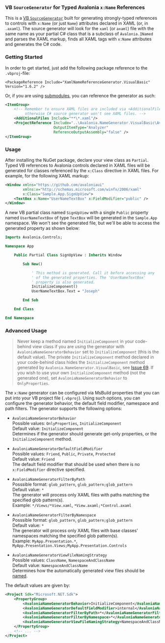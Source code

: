 ### VB `SourceGenerator` for Typed Avalonia `x:Name` References 

This is a [VB `SourceGenerator`](https://devblogs.microsoft.com/dotnet/introducing-c-source-generators/) built for generating strongly-typed references to controls with `x:Name` (or just `Name`) attributes declared in XAML (or, in `.axaml`). The source generator will look for the `xaml` (or `axaml`) file with the same name as your partial C# class that is a subclass of `Avalonia.INamed` and parses the XAML markup, finds all XAML tags with `x:Name` attributes and generates the C# code.

### Getting Started

In order to get started, just add the following package reference to the `.vbproj`-file:

```
<PackageReference Include="XamlNameReferenceGenerator.VisualBasic" Version="1.6.2" />
```

Or, if you are using [submodules](https://git-scm.com/docs/git-submodule), you can reference the generator as such:

```xml
<ItemGroup>
    <!-- Remember to ensure XAML files are included via <AdditionalFiles>,
         otherwise C# source generator won't see XAML files. -->
    <AdditionalFiles Include="**\*.xaml"/>
    <ProjectReference Include="..\Avalonia.NameGenerator.VisualBasic\Avalonia.NameGenerator.VisualBasic.csproj"
                      OutputItemType="Analyzer"
                      ReferenceOutputAssembly="false" />
</ItemGroup>
```

### Usage

After installing the NuGet package, declare your view class as `Partial`. Typed VB references to Avalonia controls declared in XAML files will be generated for classes referenced by the `x:Class` directive in XAML files. For example, for the following XAML markup:

```xml
<Window xmlns="https://github.com/avaloniaui"
        xmlns:x="http://schemas.microsoft.com/winfx/2006/xaml"
        x:Class="Sample.App.SignUpView">
    <TextBox x:Name="UserNameTextBox" x:FieldModifier="public" />
</Window>
```

A new VB partial class named `SignUpView` with a single `Public` property named `UserNameTextBox` of type `TextBox` will be generated in the `Sample.App` namespace. We won't see the generated file, but we'll be able to access the generated property as shown below:

```vb
Imports Avalonia.Controls;

Namespace App

    Public Partial Class SignUpView : Inherits Window

        Sub New()

            ' This method is generated. Call it before accessing any
            ' of the generated properties. The 'UserNameTextBox'
            ' property is also generated.
            InitializeComponent()
            UserNameTextBox.Text = "Joseph"

        End Sub

    End Class

End Namespace
```

### Advanced Usage

> Never keep a method named `InitializeComponent` in your code-behind view class if you are using the generator with `AvaloniaNameGeneratorBehavior` set to `InitializeComponent` (this is the default value). The private `InitializeComponent` method declared in your code-behind class hides the `InitializeComponent` method generated by `Avalonia.NameGenerator.VisualBasic`, see [Issue 69](https://github.com/AvaloniaUI/Avalonia.NameGenerator/issues/69). If you wish to use your own `InitializeComponent` method (not the generated one), set `AvaloniaNameGeneratorBehavior` to `OnlyProperties`.

The `x:Name` generator can be configured via MsBuild properties that you can put into your VB project file (`.vbproj`). Using such options, you can configure the generator behavior, the default field modifier, namespace and path filters. The generator supports the following options:

- `AvaloniaNameGeneratorBehavior`  
    Possible values: `OnlyProperties`, `InitializeComponent`  
    Default value: `InitializeComponent`  
    Determines if the generator should generate get-only properties, or the `InitializeComponent` method.

- `AvaloniaNameGeneratorDefaultFieldModifier`  
    Possible values: `Friend`, `Public`, `Private`, `Protected`  
    Default value: `Friend`  
    The default field modifier that should be used when there is no `x:FieldModifier` directive specified.

- `AvaloniaNameGeneratorFilterByPath`  
    Posssible format: `glob_pattern`, `glob_pattern;glob_pattern`  
    Default value: `*`  
    The generator will process only XAML files with paths matching the specified glob pattern(s).  
    Example: `*/Views/*View.xaml`, `*View.axaml;*Control.axaml`

- `AvaloniaNameGeneratorFilterByNamespace`  
    Posssible format: `glob_pattern`, `glob_pattern;glob_pattern`  
    Default value: `*`  
    The generator will process only XAML files with base classes' namespaces matching the specified glob pattern(s).  
    Example: `MyApp.Presentation.*`, `MyApp.Presentation.Views;MyApp.Presentation.Controls`

- `AvaloniaNameGeneratorViewFileNamingStrategy`  
    Possible values: `ClassName`, `NamespaceAndClassName`  
    Default value: `NamespaceAndClassName`  
    Determines how the automatically generated view files should be [named](https://github.com/AvaloniaUI/Avalonia.NameGenerator/issues/92).

The default values are given by:

```xml
<Project Sdk="Microsoft.NET.Sdk">
    <PropertyGroup>
        <AvaloniaNameGeneratorBehavior>InitializeComponent</AvaloniaNameGeneratorBehavior>
        <AvaloniaNameGeneratorDefaultFieldModifier>internal</AvaloniaNameGeneratorDefaultFieldModifier>
        <AvaloniaNameGeneratorFilterByPath>*</AvaloniaNameGeneratorFilterByPath>
        <AvaloniaNameGeneratorFilterByNamespace>*</AvaloniaNameGeneratorFilterByNamespace>
        <AvaloniaNameGeneratorViewFileNamingStrategy>NamespaceAndClassName</AvaloniaNameGeneratorViewFileNamingStrategy>
    </PropertyGroup>
    <!-- ... -->
</Project>
```

